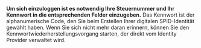 **Um sich einzuloggen ist es notwendig Ihre Steuernummer und Ihr Kennwort in die entsprechenden Felder einzugeben.** 
Das Kennwort ist der alphanumerische Code, den Sie beim Erstellen Ihrer digitalen SPID-Identität gewählt haben.
Wenn Sie sich nicht mehr daran erinnern, können Sie den Kennwortwiederherstellungsvorgang starten, der direkt vom Identity Provider verwaltet wird.


